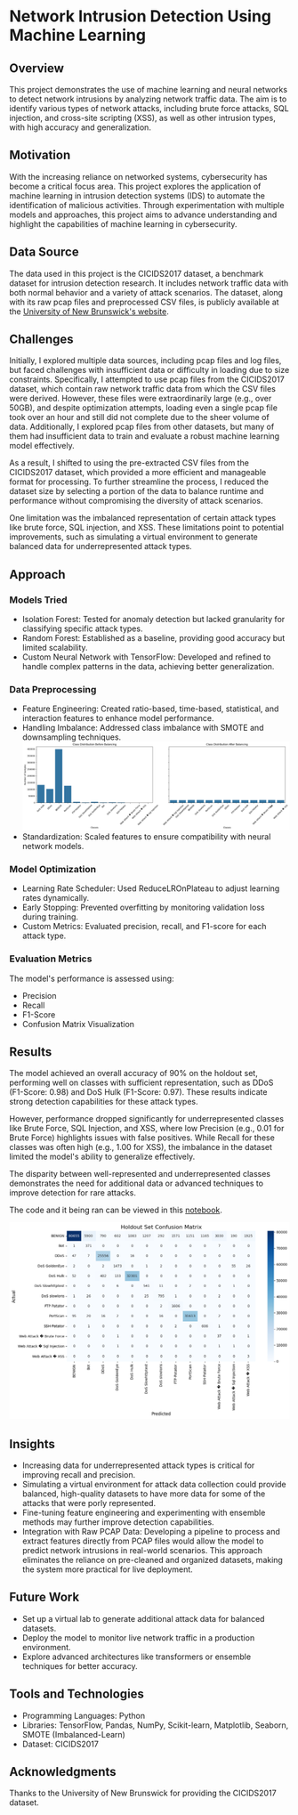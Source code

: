 # Network Intrusion Detection Using Machine Learning

## Overview
This project demonstrates the use of machine learning and neural networks to detect network intrusions by analyzing network traffic data. The aim is to identify various types of network attacks, including brute force attacks, SQL injection, and cross-site scripting (XSS), as well as other intrusion types, with high accuracy and generalization.

## Motivation
With the increasing reliance on networked systems, cybersecurity has become a critical focus area. This project explores the application of machine learning in intrusion detection systems (IDS) to automate the identification of malicious activities. Through experimentation with multiple models and approaches, this project aims to advance understanding and highlight the capabilities of machine learning in cybersecurity.

## Data Source
The data used in this project is the CICIDS2017 dataset, a benchmark dataset for intrusion detection research. It includes network traffic data with both normal behavior and a variety of attack scenarios. The dataset, along with its raw pcap files and preprocessed CSV files, is publicly available at the [University of New Brunswick's website](https://www.unb.ca/cic/datasets/ids-2017.html).

## Challenges
Initially, I explored multiple data sources, including pcap files and log files, but faced challenges with insufficient data or difficulty in loading due to size constraints. Specifically, I attempted to use pcap files from the CICIDS2017 dataset, which contain raw network traffic data from which the CSV files were derived. However, these files were extraordinarily large (e.g., over 50GB), and despite optimization attempts, loading even a single pcap file took over an hour and still did not complete due to the sheer volume of data. Additionally, I explored pcap files from other datasets, but many of them had insufficient data to train and evaluate a robust machine learning model effectively. 

As a result, I shifted to using the pre-extracted CSV files from the CICIDS2017 dataset, which provided a more efficient and manageable format for processing. To further streamline the process, I reduced the dataset size by selecting a portion of the data to balance runtime and performance without compromising the diversity of attack scenarios.

One limitation was the imbalanced representation of certain attack types like brute force, SQL injection, and XSS. These limitations point to potential improvements, such as simulating a virtual environment to generate balanced data for underrepresented attack types.

## Approach

### Models Tried

- Isolation Forest: Tested for anomaly detection but lacked granularity for classifying specific attack types.
- Random Forest: Established as a baseline, providing good accuracy but limited scalability.
- Custom Neural Network with TensorFlow: Developed and refined to handle complex patterns in the data, achieving better generalization.

### Data Preprocessing
- Feature Engineering: Created ratio-based, time-based, statistical, and interaction features to enhance model performance.
- Handling Imbalance: Addressed class imbalance with SMOTE and downsampling techniques.
![Imbalance Chart](https://github.com/kalebhings/Network-Activity-Detection/blob/main/balancingchart.png?raw=true)
- Standardization: Scaled features to ensure compatibility with neural network models.

### Model Optimization
- Learning Rate Scheduler: Used ReduceLROnPlateau to adjust learning rates dynamically.
- Early Stopping: Prevented overfitting by monitoring validation loss during training.
- Custom Metrics: Evaluated precision, recall, and F1-score for each attack type.

### Evaluation Metrics
The model's performance is assessed using:
- Precision
- Recall
- F1-Score
- Confusion Matrix Visualization

## Results
The model achieved an overall accuracy of 90% on the holdout set, performing well on classes with sufficient representation, such as DDoS (F1-Score: 0.98) and DoS Hulk (F1-Score: 0.97). These results indicate strong detection capabilities for these attack types.

However, performance dropped significantly for underrepresented classes like Brute Force, SQL Injection, and XSS, where low Precision (e.g., 0.01 for Brute Force) highlights issues with false positives. While Recall for these classes was often high (e.g., 1.00 for XSS), the imbalance in the dataset limited the model's ability to generalize effectively.

The disparity between well-represented and underrepresented classes demonstrates the need for additional data or advanced techniques to improve detection for rare attacks.

The code and it being ran can be viewed in this [notebook](https://github.com/kalebhings/Network-Activity-Detection/blob/main/NeuralNetworkModel.ipynb). 

![confusion matrix](https://github.com/kalebhings/Network-Activity-Detection/blob/main/confusionmatrix.png?raw=true)

## Insights
- Increasing data for underrepresented attack types is critical for improving recall and precision.
- Simulating a virtual environment for attack data collection could provide balanced, high-quality datasets to have more data for some of the attacks that were porly represented.
- Fine-tuning feature engineering and experimenting with ensemble methods may further improve detection capabilities.
- Integration with Raw PCAP Data: Developing a pipeline to process and extract features directly from PCAP files would allow the model to predict network intrusions in real-world scenarios. This approach eliminates the reliance on pre-cleaned and organized datasets, making the system more practical for live deployment.

## Future Work
- Set up a virtual lab to generate additional attack data for balanced datasets.
- Deploy the model to monitor live network traffic in a production environment.
- Explore advanced architectures like transformers or ensemble techniques for better accuracy.

## Tools and Technologies
- Programming Languages: Python
- Libraries: TensorFlow, Pandas, NumPy, Scikit-learn, Matplotlib, Seaborn, SMOTE (Imbalanced-Learn)
- Dataset: CICIDS2017

## Acknowledgments
Thanks to the University of New Brunswick for providing the CICIDS2017 dataset.